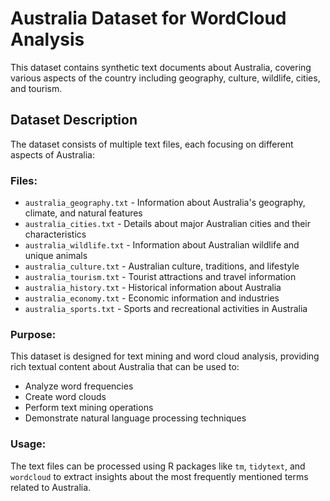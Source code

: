 # Australia Dataset for WordCloud Analysis

This dataset contains synthetic text documents about Australia, covering various aspects of the country including geography, culture, wildlife, cities, and tourism.

## Dataset Description

The dataset consists of multiple text files, each focusing on different aspects of Australia:

### Files:
- `australia_geography.txt` - Information about Australia's geography, climate, and natural features
- `australia_cities.txt` - Details about major Australian cities and their characteristics
- `australia_wildlife.txt` - Information about Australian wildlife and unique animals
- `australia_culture.txt` - Australian culture, traditions, and lifestyle
- `australia_tourism.txt` - Tourist attractions and travel information
- `australia_history.txt` - Historical information about Australia
- `australia_economy.txt` - Economic information and industries
- `australia_sports.txt` - Sports and recreational activities in Australia

### Purpose:
This dataset is designed for text mining and word cloud analysis, providing rich textual content about Australia that can be used to:
- Analyze word frequencies
- Create word clouds
- Perform text mining operations
- Demonstrate natural language processing techniques

### Usage:
The text files can be processed using R packages like `tm`, `tidytext`, and `wordcloud` to extract insights about the most frequently mentioned terms related to Australia.
